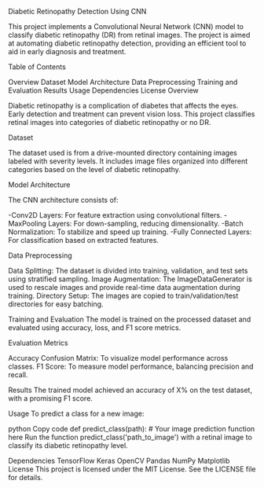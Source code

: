 Diabetic Retinopathy Detection Using CNN

This project implements a Convolutional Neural Network (CNN) model to classify diabetic retinopathy (DR) from retinal images. The project is aimed at automating diabetic retinopathy detection, providing an efficient tool to aid in early diagnosis and treatment.

Table of Contents

Overview
Dataset
Model Architecture
Data Preprocessing
Training and Evaluation
Results
Usage
Dependencies
License
Overview

Diabetic retinopathy is a complication of diabetes that affects the eyes. Early detection and treatment can prevent vision loss. This project classifies retinal images into categories of diabetic retinopathy or no DR.

Dataset

The dataset used is from a drive-mounted directory containing images labeled with severity levels. It includes image files organized into different categories based on the level of diabetic retinopathy.

Model Architecture

The CNN architecture consists of:

-Conv2D Layers: For feature extraction using convolutional filters.
-MaxPooling Layers: For down-sampling, reducing dimensionality.
-Batch Normalization: To stabilize and speed up training.
-Fully Connected Layers: For classification based on extracted features.

Data Preprocessing

Data Splitting: The dataset is divided into training, validation, and test sets using stratified sampling.
Image Augmentation: The ImageDataGenerator is used to rescale images and provide real-time data augmentation during training.
Directory Setup: The images are copied to train/validation/test directories for easy batching.

Training and Evaluation
The model is trained on the processed dataset and evaluated using accuracy, loss, and F1 score metrics.

Evaluation Metrics

Accuracy
Confusion Matrix: To visualize model performance across classes.
F1 Score: To measure model performance, balancing precision and recall.

Results
The trained model achieved an accuracy of X% on the test dataset, with a promising F1 score.

Usage
To predict a class for a new image:

python
Copy code
def predict_class(path):
    # Your image prediction function here
Run the function predict_class('path_to_image') with a retinal image to classify its diabetic retinopathy level.

Dependencies
TensorFlow
Keras
OpenCV
Pandas
NumPy
Matplotlib
License
This project is licensed under the MIT License. See the LICENSE file for details.

